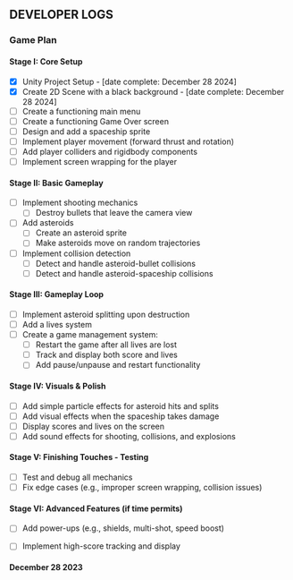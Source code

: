 ## **DEVELOPER LOGS**

### **Game Plan**

#### **Stage I: Core Setup**
- [x] Unity Project Setup - [date complete: December 28 2024]
- [x] Create 2D Scene with a black background - [date complete: December 28 2024]
- [ ] Create a functioning main menu
- [ ] Create a functioning Game Over screen
- [ ] Design and add a spaceship sprite
- [ ] Implement player movement (forward thrust and rotation)
- [ ] Add player colliders and rigidbody components
- [ ] Implement screen wrapping for the player

#### **Stage II: Basic Gameplay**
- [ ] Implement shooting mechanics
   - [ ] Destroy bullets that leave the camera view
- [ ] Add asteroids
   - [ ] Create an asteroid sprite
   - [ ] Make asteroids move on random trajectories
- [ ] Implement collision detection
   - [ ] Detect and handle asteroid-bullet collisions
   - [ ] Detect and handle asteroid-spaceship collisions

#### **Stage III: Gameplay Loop**
- [ ] Implement asteroid splitting upon destruction
- [ ] Add a lives system
- [ ] Create a game management system:
   - [ ] Restart the game after all lives are lost
   - [ ] Track and display both score and lives
   - [ ] Add pause/unpause and restart functionality

#### **Stage IV: Visuals & Polish**
- [ ] Add simple particle effects for asteroid hits and splits
- [ ] Add visual effects when the spaceship takes damage
- [ ] Display scores and lives on the screen
- [ ] Add sound effects for shooting, collisions, and explosions

#### **Stage V: Finishing Touches - Testing**
- [ ] Test and debug all mechanics
- [ ] Fix edge cases (e.g., improper screen wrapping, collision issues)

#### **Stage VI: Advanced Features (if time permits)**
- [ ] Add power-ups (e.g., shields, multi-shot, speed boost)
- [ ] Implement high-score tracking and display


#### December 28 2023
